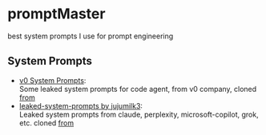 # promptMaster
best system prompts I use for prompt engineering

## System Prompts
- [v0 System Prompts](https://github.com/amirh-far/promptMaster/tree/main/V0-system-prompt):  
Some leaked system prompts for code agent, from v0 company, cloned [from](https://github.com/2-fly-4-ai/V0-system-prompt)
- [leaked-system-prompts by jujumilk3](https://github.com/amirh-far/promptMaster/tree/main/leaked-system-prompts):  
Leaked system prompts from claude, perplexity, microsoft-copilot, grok, etc. cloned [from](https://github.com/jujumilk3/leaked-system-prompts)  
